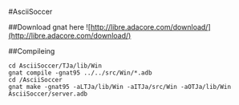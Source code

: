 #AsciiSoccer

##Download gnat here
![http://libre.adacore.com/download/](http://libre.adacore.com/download/)

##Compileing
```shell
cd AsciiSoccer/TJa/lib/Win
gnat compile -gnat95 ../../src/Win/*.adb
cd /AsciiSoccer
gnat make -gnat95 -aLTJa/lib/Win -aITJa/src/Win -aOTJa/lib/Win AsciiSoccer/server.adb
```
